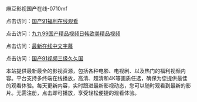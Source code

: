 麻豆影视国产在线-0710mf

点击访问：<a href="https://heiliaowt0d7p.pages.dev">国产91福利在线观看</a>

点击访问：<a href="https://heiliaoga6s9v.pages.dev">九九99国产精品视频日韩欧美精品视频</a>

点击访问：<a href="https://heiliaoow5kzm.pages.dev">最新在线中文字幕</a>

点击访问：<a href="https://heiliao2dmwwy.pages.dev">国产91视频三级久久国</a>

本站提供最新最全的影视资源，包括各种电影、电视剧、以及热门的福利视频内容。平台支持多终端在线播放，高清、超清和4K等画质任选，确保为您提供最佳的观看体验。每天更新内容，实时跟进最新影视动态，您可以随时观看到最新的影片。无需注册，点击即可播放，享受轻松便捷的观看体验。

<span style="display:none;">[Canonical link](https://github.com/td20250710/td03 ）</span>
